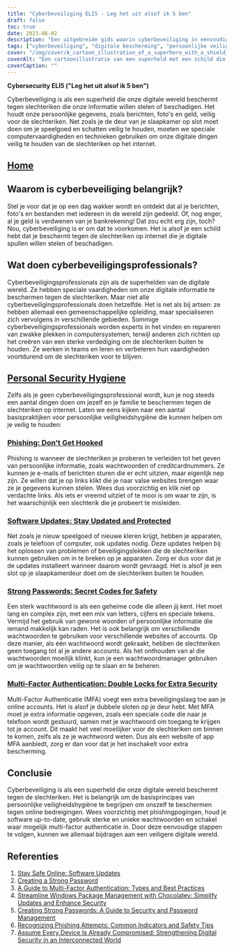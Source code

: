 ```yaml
---
title: "Cyberbeveiliging ELI5 - Leg het uit alsof ik 5 ben"
draft: false
toc: true
date: 2023-06-02
description: "Een uitgebreide gids waarin cyberbeveiliging in eenvoudige bewoordingen wordt uitgelegd, met aandacht voor het belang ervan, persoonlijke hygiënepraktijken en de rol van cyberbeveiligingsprofessionals."
tags: ["cyberbeveiliging", "digitale bescherming", "persoonlijke veiligheid", "cyberbedreigingen", "cyberbeveiligingsprofessionals", "phishing", "software-updates", "sterke wachtwoorden", "multi-factor authenticatie", "online veiligheid", "digitale wereld", "cyberaanvallen", "informatiebeveiliging", "internetbeveiliging", "gegevensbescherming", "online privacy", "cyberdefensie", "cyberhygiëne", "tips voor online beveiliging", "cyberbewustzijn", "cyberonderwijs", "preventie van cybercriminaliteit", "cyberweerbaarheid", "veilige online praktijken", "digitale privacy", "cyberbeveiligingsgids", "basiskennis cyberbeveiliging", "cyberbewustzijn", "tips voor cyberbeveiliging", "beste praktijken op het gebied van cyberbeveiliging", "cyberbeveiliging voor beginners"]
cover: "/img/cover/A_cartoon_illustration_of_a_superhero_with_a_shield_protecting_a_digital.png"
coverAlt: "Een cartoonillustratie van een superheld met een schild die een digitale wereld beschermt tegen hackers en cyberbedreigingen."
coverCaption: ""
---
```


**Cybersecurity ELI5 ("Leg het uit alsof ik 5 ben")**

Cyberbeveiliging is als een superheld die onze digitale wereld beschermt tegen slechteriken die onze informatie willen stelen of beschadigen. Het houdt onze persoonlijke gegevens, zoals berichten, foto's en geld, veilig voor de slechteriken. Net zoals je de deur van je slaapkamer op slot moet doen om je speelgoed en schatten veilig te houden, moeten we speciale computervaardigheden en technieken gebruiken om onze digitale dingen veilig te houden van de slechteriken op het internet.

## [Home](/cyber-security-career-playbook-start/)

## Waarom is cyberbeveiliging belangrijk?

Stel je voor dat je op een dag wakker wordt en ontdekt dat al je berichten, foto's en bestanden met iedereen in de wereld zijn gedeeld. Of, nog enger, al je geld is verdwenen van je bankrekening! Dat zou echt erg zijn, toch? Nou, cyberbeveiliging is er om dat te voorkomen. Het is alsof je een schild hebt dat je beschermt tegen de slechteriken op internet die je digitale spullen willen stelen of beschadigen.

## Wat doen cyberbeveiligingsprofessionals?

Cyberbeveiligingsprofessionals zijn als de superhelden van de digitale wereld. Ze hebben speciale vaardigheden om onze digitale informatie te beschermen tegen de slechteriken. Maar niet alle cyberbeveiligingsprofessionals doen hetzelfde. Het is net als bij artsen: ze hebben allemaal een gemeenschappelijke opleiding, maar specialiseren zich vervolgens in verschillende gebieden. Sommige cyberbeveiligingsprofessionals worden experts in het vinden en repareren van zwakke plekken in computersystemen, terwijl anderen zich richten op het creëren van een sterke verdediging om de slechteriken buiten te houden. Ze werken in teams en leren en verbeteren hun vaardigheden voortdurend om de slechteriken voor te blijven.

## [Personal Security Hygiene](https://simeononsecurity.ch/articles/why-you-should-assume-every-device-you-touch-is-compromised/)

Zelfs als je geen cyberbeveiligingsprofessional wordt, kun je nog steeds een aantal dingen doen om jezelf en je familie te beschermen tegen de slechteriken op internet. Laten we eens kijken naar een aantal basispraktijken voor persoonlijke veiligheidshygiëne die kunnen helpen om je veilig te houden:

### [Phishing: Don't Get Hooked](https://simeononsecurity.ch/articles/what-is-a-common-indicator-of-a-phishing-attempt/)

Phishing is wanneer de slechteriken je proberen te verleiden tot het geven van persoonlijke informatie, zoals wachtwoorden of creditcardnummers. Ze kunnen je e-mails of berichten sturen die er echt uitzien, maar eigenlijk nep zijn. Ze willen dat je op links klikt die je naar valse websites brengen waar ze je gegevens kunnen stelen. Wees dus voorzichtig en klik niet op verdachte links. Als iets er vreemd uitziet of te mooi is om waar te zijn, is het waarschijnlijk een slechterik die je probeert te misleiden.

### [Software Updates: Stay Updated and Protected](https://simeononsecurity.ch/articles/why-you-should-be-using-chocolatey-for-windows-package-management/)

Net zoals je nieuw speelgoed of nieuwe kleren krijgt, hebben je apparaten, zoals je telefoon of computer, ook updates nodig. Deze updates helpen bij het oplossen van problemen of beveiligingslekken die de slechteriken kunnen gebruiken om in te breken op je apparaten. Zorg er dus voor dat je de updates installeert wanneer daarom wordt gevraagd. Het is alsof je een slot op je slaapkamerdeur doet om de slechteriken buiten te houden.

### [Strong Passwords: Secret Codes for Safety](https://simeononsecurity.ch/articles/how-to-create-strong-passwords/)

Een sterk wachtwoord is als een geheime code die alleen jij kent. Het moet lang en complex zijn, met een mix van letters, cijfers en speciale tekens. Vermijd het gebruik van gewone woorden of persoonlijke informatie die iemand makkelijk kan raden. Het is ook belangrijk om verschillende wachtwoorden te gebruiken voor verschillende websites of accounts. Op deze manier, als één wachtwoord wordt gekraakt, hebben de slechteriken geen toegang tot al je andere accounts. Als het onthouden van al die wachtwoorden moeilijk klinkt, kun je een wachtwoordmanager gebruiken om je wachtwoorden veilig op te slaan en te beheren.

### [Multi-Factor Authentication: Double Locks for Extra Security](https://simeononsecurity.ch/articles/what-are-the-diferent-kinds-of-factors-in-mfa/)

Multi-Factor Authenticatie (MFA) voegt een extra beveiligingslaag toe aan je online accounts. Het is alsof je dubbele sloten op je deur hebt. Met MFA moet je extra informatie opgeven, zoals een speciale code die naar je telefoon wordt gestuurd, samen met je wachtwoord om toegang te krijgen tot je account. Dit maakt het veel moeilijker voor de slechteriken om binnen te komen, zelfs als ze je wachtwoord weten. Dus als een website of app MFA aanbiedt, zorg er dan voor dat je het inschakelt voor extra bescherming.

## Conclusie

Cyberbeveiliging is als een superheld die onze digitale wereld beschermt tegen de slechteriken. Het is belangrijk om de basisprincipes van persoonlijke veiligheidshygiëne te begrijpen om onszelf te beschermen tegen online bedreigingen. Wees voorzichtig met phishingpogingen, houd je software up-to-date, gebruik sterke en unieke wachtwoorden en schakel waar mogelijk multi-factor authenticatie in. Door deze eenvoudige stappen te volgen, kunnen we allemaal bijdragen aan een veiligere digitale wereld.

## Referenties

1. [Stay Safe Online: Software Updates](https://www.staysafeonline.org/stay-safe-online/keep-a-clean-machine/software-updates/)
2. [Creating a Strong Password](https://www.us-cert.gov/ncas/tips/ST04-002)
3. [A Guide to Multi-Factor Authentication: Types and Best Practices](https://simeononsecurity.ch/articles/what-are-the-diferent-kinds-of-factors-in-mfa/)
4. [Streamline Windows Package Management with Chocolatey: Simplify Updates and Enhance Security](https://simeononsecurity.ch/articles/why-you-should-be-using-chocolatey-for-windows-package-management/)
5. [Creating Strong Passwords: A Guide to Security and Password Management](https://simeononsecurity.ch/articles/how-to-create-strong-passwords/)
6. [Recognizing Phishing Attempts: Common Indicators and Safety Tips](https://simeononsecurity.ch/articles/what-is-a-common-indicator-of-a-phishing-attempt/)
7. [Assume Every Device Is Already Compromised: Strengthening Digital Security in an Interconnected World](https://simeononsecurity.ch/articles/why-you-should-assume-every-device-you-touch-is-compromised/)